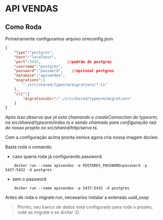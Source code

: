 # API VENDAS

## Como Roda


Primeiramente configuramos arquivo ormconfig.json

```json
{
    "type":"postgres",
    "host":"localhost",
    "port":5432,            //padrão do postgres
    "username":"postgres",
    "password":"password",    //opcional postgres
    "database":"apivendas",
    "migrations":[
        "./src/shared/typeorm/migrations/*.ts"
    ],
    "cli":{
        "migrationsDir":"./src/shared/typeorm/migrations"
    }
}
```

*Após isso observe que já esta chamando o createConnection do typeorm, na src/shared/typeorm/index.ts e sendo chamado para configuração raiz do nosso projeto no src/shared/http/serve.ts.*

Com a configuração acima pronta iremos agora cria nossa imagem docker.

Basta roda o comando.

- caso queria roda já configurando password.
```docker
    docker run --name apivendas -e POSTGRES_PASSWORD=password -p 5437:5432 -d postgres

```
- sem o password

```docker
    docker run --name apivendas -p 5437:5432 -d postgres

```

Antes de roda o migrate:run, necesarios instalar a extensão uuid_ossp

> Pronto, seu banco de dados esta configurado para roda o projeto, rode as migrate e se divitar ;D.
